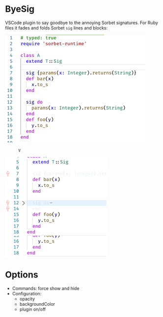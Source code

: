 # ByeSig

VSCode plugin to say goodbye to the annoying Sorbet signatures.
For Ruby files it fades and folds Sorbet `sig` lines and blocks:

![Screenshot before](misc/screenshot-before.png)

          V

![Screenshot after](misc/screenshot-after.png)

# Options

- Commands: force show and hide
- Configuration:
  - opacity
  - backgroundColor
  - plugin on/off
